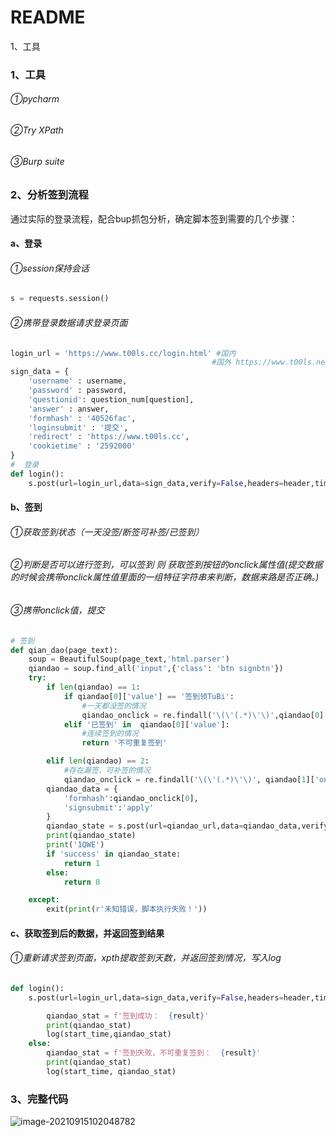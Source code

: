# README

<a>1、工具</a>

### 1、工具

###### ①pycharm

###### ②Try XPath

###### ③Burp suite

### 2、分析签到流程

通过实际的登录流程，配合bup抓包分析，确定脚本签到需要的几个步骤：

#### a、登录

###### ①session保持会话

```python
s = requests.session()
```



###### ②携带登录数据请求登录页面

```python
login_url = 'https://www.t00ls.cc/login.html' #国内
                                             #国外 https://www.t00ls.net/login.html
sign_data = {
    'username' : username,
    'password' : password,
    'questionid': question_num[question],
    'answer' : answer,
    'formhash' : '40526fac',
    'loginsubmit' : '提交',
    'redirect' : 'https://www.t00ls.cc',
    'cookietime' : '2592000'
}
#  登录
def login():
    s.post(url=login_url,data=sign_data,verify=False,headers=header,timeout=5)
```



#### b、签到

###### ①获取签到状态（一天没签/断签可补签/已签到）



###### ②判断是否可以进行签到，可以签到 则 获取签到按钮的onclick属性值(提交数据的时候会携带onclick属性值里面的一组特征字符串来判断，数据来路是否正确。)

###### ③携带onclick值，提交

```python
# 签到
def qian_dao(page_text):
    soup = BeautifulSoup(page_text,'html.parser')
    qiandao = soup.find_all('input',{'class': 'btn signbtn'})
    try:
        if len(qiandao) == 1:
            if qiandao[0]['value'] == '签到领TuBi':
                #一天都没签的情况
                qiandao_onclick = re.findall('\(\'(.*)\'\)',qiandao[0]['onclick'])
            elif '已签到' in  qiandao[0]['value']:
                #连续签到的情况
                return '不可重复签到'

        elif len(qiandao) == 2:
            #存在漏签，可补签的情况
            qiandao_onclick = re.findall('\(\'(.*)\'\)', qiandao[1]['onclick'])
        qiandao_data = {
            'formhash':qiandao_onclick[0],
            'signsubmit':'apply'
        }
        qiandao_state = s.post(url=qiandao_url,data=qiandao_data,verify=False,timeout=5).text
        print(qiandao_state)
        print('1QWE')
        if 'success' in qiandao_state:
            return 1
        else:
            return 0

    except:
        exit(print(r'未知错误，脚本执行失败！'))
```

#### c、获取签到后的数据，并返回签到结果

###### ①重新请求签到页面，xpth提取签到天数，并返回签到情况，写入log

```python
def login():
    s.post(url=login_url,data=sign_data,verify=False,headers=header,timeout=5)
```

```python
        qiandao_stat = f'签到成功：  {result}'
        print(qiandao_stat)
        log(start_time,qiandao_stat)
    else:
        qiandao_stat = f'签到失败，不可重复签到：  {result}'
        print(qiandao_stat)
        log(start_time, qiandao_stat)
```

### 3、完整代码

![image-20210915102048782](https://gitee.com/little-magician/picture-resources/raw/master/MarkDown%20/image-20210915102048782.png)
